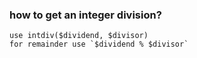 ### how to get an integer division?

	use intdiv($dividend, $divisor)
	for remainder use `$dividend % $divisor`

### 
